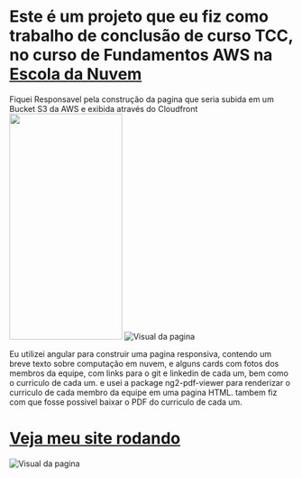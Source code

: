 # Este é um projeto que eu fiz como trabalho de conclusão de curso TCC, no curso de Fundamentos AWS na <a href="https://escoladanuvem.org/"> Escola da Nuvem </a>
Fiquei Responsavel pela construção da pagina que seria subida em um Bucket S3 da AWS e exibida através do Cloudfront
<img src="https://camo.githubusercontent.com/..." data-canonical-src="https://i.imgur.com/IToCMT0.jpg" width="200" height="400" />
![Visual da pagina](https://i.imgur.com/IToCMT0.jpg)


Eu utilizei angular para construir uma pagina responsiva, contendo um breve texto sobre computação em nuvem, e alguns cards com fotos dos membros da equipe, com links para o git e linkedin de cada um, bem como o curriculo de cada um.
e usei a package ng2-pdf-viewer para renderizar o curriculo de cada membro da equipe em uma pagina HTML. 
tambem fiz com que fosse possivel baixar o PDF do curriculo de cada um.
<h1><a href="https://d2fi97dss4ufom.cloudfront.net">Veja meu site rodando</a></h1>


![Visual da pagina](https://i.imgur.com/t0bPzkN.jpg)
